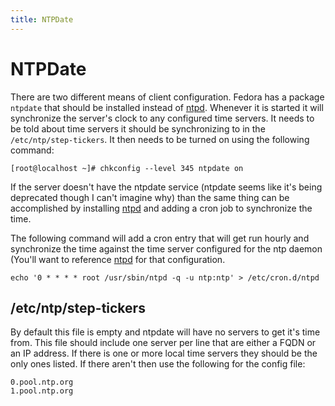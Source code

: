 ```yaml
---
title: NTPDate
---
```


# NTPDate

There are two different means of client configuration. Fedora has a package
`ntpdate` that should be installed instead of [ntpd][1]. Whenever it is started
it will synchronize the server's clock to any configured time servers.  It
needs to be told about time servers it should be synchronizing to in the
`/etc/ntp/step-tickers`. It then needs to be turned on using the following
command:

```
[root@localhost ~]# chkconfig --level 345 ntpdate on
```

If the server doesn't have the ntpdate service (ntpdate seems like it's being
deprecated though I can't imagine why) than the same thing can be accomplished
by installing [ntpd][1] and adding a cron job to synchronize the time.

The following command will add a cron entry that will get run hourly and
synchronize the time against the time server configured for the ntp daemon
(You'll want to reference [ntpd][1] for that configuration.

```
echo '0 * * * * root /usr/sbin/ntpd -q -u ntp:ntp' > /etc/cron.d/ntpd
```

## /etc/ntp/step-tickers

By default this file is empty and ntpdate will have no servers to get it's time
from. This file should include one server per line that are either a FQDN or an
IP address. If there is one or more local time servers they should be the only
ones listed. If there aren't then use the following for the config file:

```
0.pool.ntp.org
1.pool.ntp.org
```

[1]: ../ntpd/

